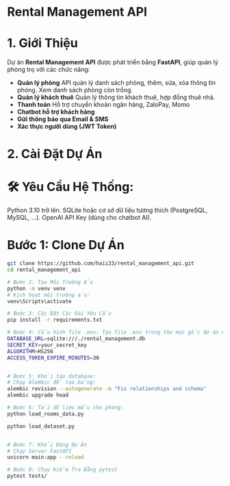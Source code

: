 # Rental Management API

# 1. Giới Thiệu
Dự án **Rental Management API** được phát triển bằng **FastAPI**, giúp quản lý phòng trọ với các chức năng:
- **Quản lý phòng** 
API quản lý danh sách phòng, thêm, sửa, xóa thông tin phòng.
Xem danh sách phòng còn trống.
- **Quản lý khách thuê** 
Quản lý thông tin khách thuê, hợp đồng thuê nhà.
- **Thanh toán** 
Hỗ trợ chuyển khoản ngân hàng, ZaloPay, Momo
- **Chatbot hỗ trợ khách hàng**
- **Gửi thông báo qua Email & SMS**
- **Xác thực người dùng (JWT Token)**

# 2. Cài Đặt Dự Án
# 🛠 Yêu Cầu Hệ Thống:
Python 3.10 trở lên.
SQLite hoặc cơ sở dữ liệu tương thích (PostgreSQL, MySQL, ...).
OpenAI API Key (dùng cho chatbot AI).

# Bước 1: Clone Dự Án
```sh
git clone https://github.com/haii33/rental_management_api.git
cd rental_management_api

# Bước 2: Tạo Môi Trường Ảo
python -m venv venv
# Kích hoạt môi trường ảo:
venv\Scripts\activate

# Bước 3: Cài Đặt Các Gói Yêu Cầu
pip install -r requirements.txt

# Bước 4: Cấu hình file .env: Tạo file .env trong thư mục gốc dự án và cấu hình các biến môi trường theo mẫu:
DATABASE_URL=sqlite:///./rental_management.db
SECRET_KEY=your_secret_key
ALGORITHM=HS256
ACCESS_TOKEN_EXPIRE_MINUTES=30


# Bước 5: Khởi tạo database:
# Chạy Alembic để tạo bảng:
alembic revision --autogenerate -m "Fix relationships and schema"
alembic upgrade head

# Bước 6: Tải dữ liệu mẫu cho phòng:
python load_rooms_data.py

python load_dataset.py


# Bước 7: Khởi Động Dự Án
# Chạy Server FastAPI
uvicorn main:app --reload

# Bước 8: Chạy Kiểm Tra Bằng pytest
pytest tests/

